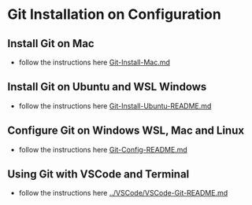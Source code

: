 # Git Installation on Configuration

## Install Git on Mac

- follow the instructions here [Git-Install-Mac.md](Git-Install-Mac.md)

## Install Git on Ubuntu and WSL Windows

- follow the instructions here [Git-Install-Ubuntu-README.md](Git-Install-Ubuntu-README.md)

## Configure Git on Windows WSL, Mac and Linux

- follow the instructions here [Git-Config-README.md](Git-Config-README.md)

## Using Git with VSCode and Terminal

- follow the instructions here [../VSCode/VSCode-Git-README.md](../VSCode/VSCode-Git-README.md)